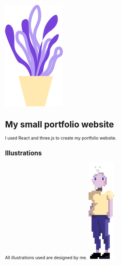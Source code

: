 ![alt text](./public/plant2.svg)
# My small portfolio website

I used React and three.js to create my portfolio website.

## Illustrations

All illustrations used are designed by me.
![alt text](./public/default_char_notxt.gif)